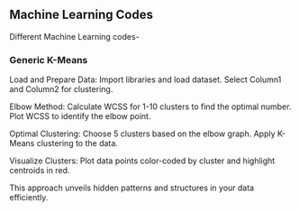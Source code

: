 ## Machine Learning Codes

Different Machine Learning codes-


### Generic K-Means
Load and Prepare Data:
Import libraries and load dataset. Select Column1 and Column2 for clustering.

Elbow Method:
Calculate WCSS for 1-10 clusters to find the optimal number. Plot WCSS to identify the elbow point.

Optimal Clustering:
Choose 5 clusters based on the elbow graph. Apply K-Means clustering to the data.

Visualize Clusters:
Plot data points color-coded by cluster and highlight centroids in red.

This approach unveils hidden patterns and structures in your data efficiently.
